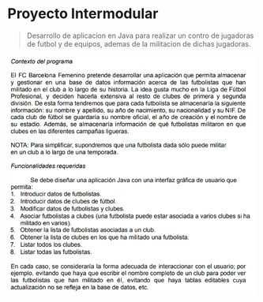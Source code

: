 # Proyecto Intermodular

> Desarrollo de aplicacion en Java para realizar un contro de jugadoras de futbol y de equipos, ademas de la militacion de dichas jugadoras.

![Imagen de descripcion actividad](Docs/proyecto.PNG)

